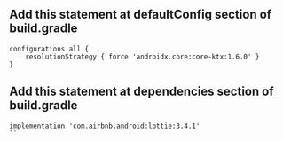 ## Add this statement at defaultConfig section of build.gradle

```
configurations.all {
    resolutionStrategy { force 'androidx.core:core-ktx:1.6.0' }
}
```

## Add this statement at dependencies section of build.gradle

```
implementation 'com.airbnb.android:lottie:3.4.1'
``